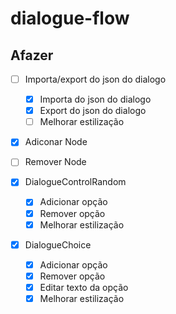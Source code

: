 # dialogue-flow

## Afazer

- [ ] Importa/export do json do dialogo

  - [x] Importa do json do dialogo
  - [x] Export do json do dialogo
  - [ ] Melhorar estilização

- [x] Adiconar Node
- [ ] Remover Node

- [x] DialogueControlRandom

  - [x] Adicionar opção
  - [x] Remover opção
  - [x] Melhorar estilização

- [x] DialogueChoice

  - [x] Adicionar opção
  - [x] Remover opção
  - [x] Editar texto da opção
  - [x] Melhorar estilização
